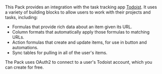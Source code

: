 This Pack provides an integration with the task tracking app [Todoist][todoist]. It uses a variety of building blocks to allow users to work with their projects and tasks, including:

- Formulas that provide rich data about an item given its URL.
- Column formats that automatically apply those formulas to matching URLs.
- Action formulas that create and update items, for use in button and automations.
- Sync tables for pulling in all of the user's items.

The Pack uses OAuth2 to connect to a user's Todoist account, which you can create for free.

[todoist]: https://todoist.com/
